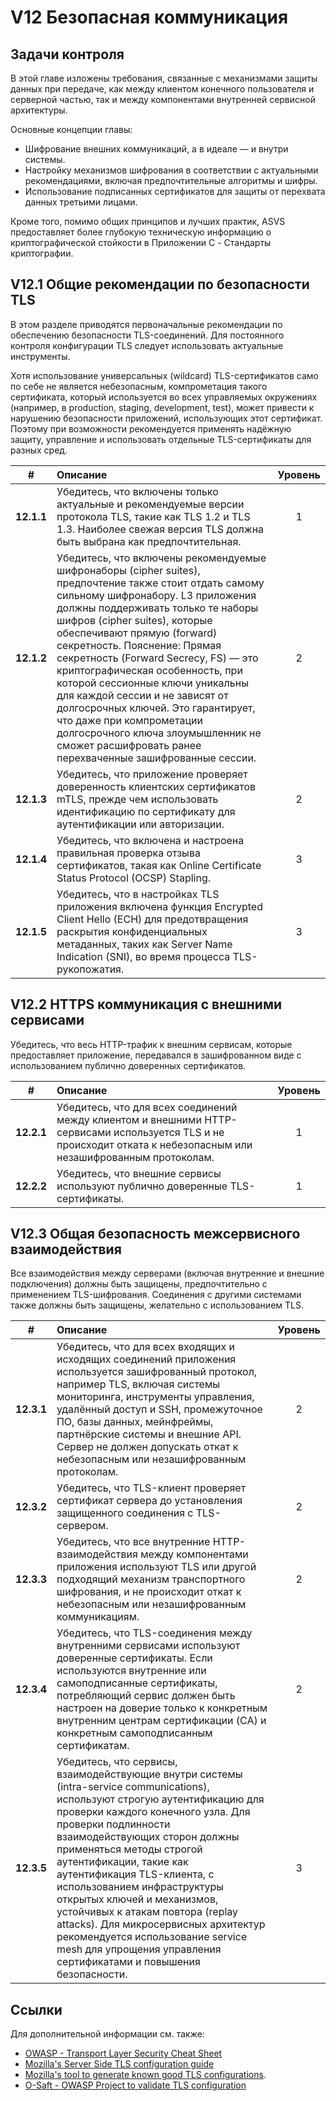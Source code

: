 # V12 Безопасная коммуникация

## Задачи контроля

В этой главе изложены требования, связанные с механизмами защиты данных при передаче, как между клиентом конечного пользователя и серверной частью, так и между компонентами внутренней сервисной архитектуры.

Основные концепции главы:

* Шифрование внешних коммуникаций, а в идеале — и внутри системы.
* Настройку механизмов шифрования в соответствии с актуальными рекомендациями, включая предпочтительные алгоритмы и шифры.
* Использование подписанных сертификатов для защиты от перехвата данных третьими лицами.

Кроме того, помимо общих принципов и лучших практик, ASVS предоставляет более глубокую техническую информацию о криптографической стойкости в Приложении C - Стандарты криптографии.

## V12.1 Общие рекомендации по безопасности TLS

В этом разделе приводятся первоначальные рекомендации по обеспечению безопасности TLS-соединений. Для постоянного контроля конфигурации TLS следует использовать актуальные инструменты.

Хотя использование универсальных (wildcard) TLS-сертификатов само по себе не является небезопасным, компрометация такого сертификата, который используется во всех управляемых окружениях (например, в production, staging, development, test), может привести к нарушению безопасности приложений, использующих этот сертификат. Поэтому при возможности рекомендуется применять надёжную защиту, управление и использовать отдельные TLS-сертификаты для разных сред.

| # | Описание | Уровень |
| :---: | :--- | :---: |
| **12.1.1** | Убедитесь, что включены только актуальные и рекомендуемые версии протокола TLS, такие как TLS 1.2 и TLS 1.3. Наиболее свежая версия TLS должна быть выбрана как предпочтительная. | 1 |
| **12.1.2** | Убедитесь, что включены рекомендуемые шифронаборы (cipher suites), предпочтение также стоит отдать самому сильному шифронабору. L3 приложения должны поддерживать только те наборы шифров (cipher suites), которые обеспечивают прямую (forward) секретность. Пояснение: Прямая секретность (Forward Secrecy, FS) — это криптографическая особенность, при которой сессионные ключи уникальны для каждой сессии и не зависят от долгосрочных ключей. Это гарантирует, что даже при компрометации долгосрочного ключа злоумышленник не сможет расшифровать ранее перехваченные зашифрованные сессии. | 2 |
| **12.1.3** | Убедитесь, что приложение проверяет доверенность клиентских сертификатов mTLS, прежде чем использовать идентификацию по сертификату для аутентификации или авторизации. | 2 |
| **12.1.4** | Убедитесь, что включена и настроена правильная проверка отзыва сертификатов, такая как Online Certificate Status Protocol (OCSP) Stapling. | 3 |
| **12.1.5** | Убедитесь, что в настройках TLS приложения включена функция Encrypted Client Hello (ECH) для предотвращения раскрытия конфиденциальных метаданных, таких как Server Name Indication (SNI), во время процесса TLS-рукопожатия. | 3 |

## V12.2 HTTPS коммуникация с внешними сервисами

Убедитесь, что весь HTTP-трафик к внешним сервисам, которые предоставляет приложение, передавался в зашифрованном виде с использованием публично доверенных сертификатов.

| # | Описание | Уровень |
| :---: | :--- | :---: |
| **12.2.1** | Убедитесь, что для всех соединений между клиентом и внешними HTTP-сервисами используется TLS и не происходит отката к небезопасным или незашифрованным протоколам. | 1 |
| **12.2.2** | Убедитесь, что внешние сервисы используют публично доверенные TLS-сертификаты. | 1 |

## V12.3 Общая безопасность межсервисного взаимодействия

Все взаимодействия между серверами (включая внутренние и внешние подключения) должны быть защищены, предпочтительно с применением TLS-шифрования. Соединения с другими системами также должны быть защищены, желательно с использованием TLS.

| # | Описание | Уровень |
| :---: | :--- | :---: |
| **12.3.1** | Убедитесь, что для всех входящих и исходящих соединений приложения используется зашифрованный протокол, например TLS, включая системы мониторинга, инструменты управления, удалённый доступ и SSH, промежуточное ПО, базы данных, мейнфреймы, партнёрские системы и внешние API. Сервер не должен допускать откат к небезопасным или незашифрованным протоколам. | 2 |
| **12.3.2** | Убедитесь, что TLS-клиент проверяет сертификат сервера до установления защищенного соединения с TLS-сервером. | 2 |
| **12.3.3** | Убедитесь, что все внутренние HTTP-взаимодействия между компонентами приложения используют TLS или другой подходящий механизм транспортного шифрования, и не происходит откат к небезопасным или незашифрованным коммуникациям. | 2 |
| **12.3.4** | Убедитесь, что TLS-соединения между внутренними сервисами используют доверенные сертификаты. Если используются внутренние или самоподписанные сертификаты, потребляющий сервис должен быть настроен на доверие только к конкретным внутренним центрам сертификации (CA) и конкретным самоподписанным сертификатам. | 2 |
| **12.3.5** | Убедитесь, что сервисы, взаимодействующие внутри системы (intra-service communications), используют строгую аутентификацию для проверки каждого конечного узла. Для проверки подлинности взаимодействующих сторон должны применяться методы строгой аутентификации, такие как аутентификация TLS-клиента, с использованием инфраструктуры открытых ключей и механизмов, устойчивых к атакам повтора (replay attacks). Для микросервисных архитектур рекомендуется использование service mesh для упрощения управления сертификатами и повышения безопасности. | 3 |

## Ссылки

Для дополнительной информации см. также:

* [OWASP - Transport Layer Security Cheat Sheet](https://cheatsheetseries.owasp.org/cheatsheets/Transport_Layer_Security_Cheat_Sheet.html)
* [Mozilla's Server Side TLS configuration guide](https://wiki.mozilla.org/Security/Server_Side_TLS)
* [Mozilla's tool to generate known good TLS configurations](https://ssl-config.mozilla.org/).
* [O-Saft - OWASP Project to validate TLS configuration](https://owasp.org/www-project-o-saft/)
